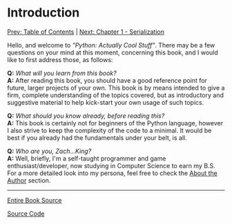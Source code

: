 # Introduction

[Prev: Table of Contents](./table-of-contents.md) | [Next: Chapter 1 - Serialization](./chapter01.md)

Hello, and welcome to *"Python: Actually Cool Stuff"*. There may be a few questions
on your mind at this moment, concerning this book, and I would like to first
address those, as follows:  

**Q:** *What will you learn from this book?*  
**A:** After reading this book, you should have a good reference point for future,
larger projects of your own. This book is by means intended to give a firm, complete
understanding of the topics covered, but as introductory and suggestive material to
help kick-start your own usage of such topics.  

**Q:** *What should you know already, before reading this?*  
**A:** This book is certainly not for beginners of the Python language, however
I also strive to keep the complexity of the code to a minimal. It would be best if
you already had the fundamentals under your belt, is all.

**Q:** *Who are you, Zach...King?*  
**A:** Well, briefly, I'm a self-taught programmer and game enthusiast/developer,
now studying in Computer Science to earn my B.S. For a more detailed look into my
persona, feel free to check the [About the Author](./about-the-author.md) section.

---

[Entire Book Source](https://github.com/zach-king/CoolPython)

[Source Code](https://github.com/zach-king/CoolPython/blob/master/source)
